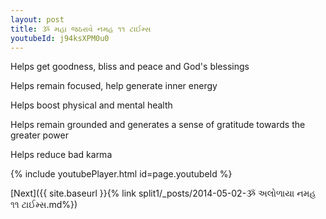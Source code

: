 ```yaml
---
layout: post
title: ૐ મહા જઠરાવે નમહ ૧૧ ટાઈમ્સ
youtubeId: j94ksXPM0u0
---
```

 
 
Helps get goodness, bliss and peace and God's blessings
 
Helps remain focused, help generate inner energy 
 
Helps boost physical and mental health 
 
Helps remain grounded and generates a sense of gratitude towards the greater power 
 
Helps reduce bad karma
 
 
 
 


{% include youtubePlayer.html id=page.youtubeId %}
 
[Next]({{ site.baseurl }}{% link  split1/_posts/2014-05-02-ૐ અલોળાયા નમહ ૧૧ ટાઈમ્સ.md%})
 
